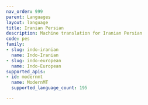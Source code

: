 ```yaml
---
nav_order: 999
parent: Languages
layout: language
title: Iranian Persian
description: Machine translation for Iranian Persian
code: pes
family:
- slug: indo-iranian
  name: Indo-Iranian
- slug: indo-european
  name: Indo-European
supported_apis:
- id: modernmt
  name: ModernMT
  supported_language_count: 195

---
```


